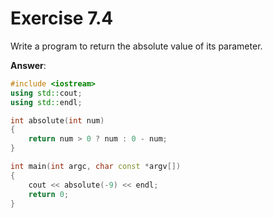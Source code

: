 # Exercise 7.4

Write a program to return the absolute value of its parameter.

**Answer**:

```cpp
#include <iostream>
using std::cout;
using std::endl;

int absolute(int num)
{
    return num > 0 ? num : 0 - num;
}

int main(int argc, char const *argv[])
{
    cout << absolute(-9) << endl;
    return 0;
}

```
